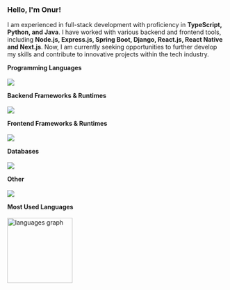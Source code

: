 <h3>Hello, I'm Onur!</h3>

<p align="left">
I am experienced in full-stack development with proficiency in <b>TypeScript, Python, and Java</b>. I have worked with various backend and frontend tools, including <b>Node.js, Express.js, Spring Boot, Django, React.js, React Native and Next.js</b>. Now, I am currently seeking opportunities to further develop my skills and contribute to innovative projects within the tech industry.
</p>

<p align="left">
  <b>Programming Languages</b>
  <br />
  <br />
  <img src="https://skillicons.dev/icons?i=ts,js,python,java" />
</p>

<p align="left">
  <b>Backend Frameworks & Runtimes</b>
  <br />
  <br />
  <img src="https://skillicons.dev/icons?i=nodejs,express,nest,django,spring" />
</p>

<p align="left">
  <b>Frontend Frameworks & Runtimes</b>
  <br />
  <br />
  <img src="https://skillicons.dev/icons?i=react,nextjs,tailwind,scss" />
</p>

<p align="left">
  <b>Databases</b>
  <br />
  <br />
  <img src="https://skillicons.dev/icons?i=mongodb,postgresql,mysql,redis" />
</p>

<p align="left">
  <b>Other</b>
  <br />
  <br />
  <img src="https://skillicons.dev/icons?i=git,graphql,docker,jest,postman" />
</p>

<p align="left">
  <b>Most Used Languages</b>
  <br />
  <br />
  <img src="https://github-readme-stats.vercel.app/api/top-langs?username=onurravli&locale=en&hide_title=true&layout=compact&card_width=320&langs_count=5&theme=default&hide_border=false&order=2" height="150" alt="languages graph"  />
</p>
